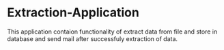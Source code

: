 # Extraction-Application
 This application contaion functionality of extract data from file and store in database and send mail after successfuly extraction of data.
